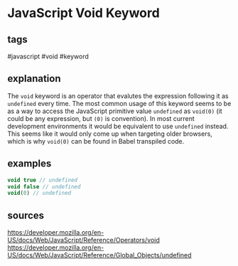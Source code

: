 # JavaScript Void Keyword
## tags
#javascript #void #keyword

## explanation
The `void` keyword is an operator that evalutes the expression following it as `undefined` every time. The most common usage of this keyword seems to be as a way to access the JavaScript primitive value `undefined` as `void(0)` (it could be any expression, but `(0)` is convention). In most current development environments it would be equivalent to use `undefined` instead. This seems like it would only come up when targeting older browsers, which is why `void(0)` can be found in Babel transpiled code.


## examples
```javascript
void true // undefined
void false // undefined
void(0) // undefined
```

## sources
https://developer.mozilla.org/en-US/docs/Web/JavaScript/Reference/Operators/void
https://developer.mozilla.org/en-US/docs/Web/JavaScript/Reference/Global_Objects/undefined
